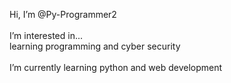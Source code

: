  Hi, I’m @Py-Programmer2 <br>
 <br>I’m interested in... <br>learning programming and cyber security<br> 
 <br>I’m currently learning python and web development 
 

<!--
